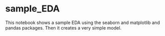 # sample_EDA

This notebook shows a sample EDA using the seaborn and matplotlib and pandas packages. Then it creates a very simple model. 
